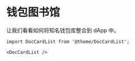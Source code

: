 # 钱包图书馆

让我们看看如何将知名钱包库整合到 dApp 中。

```mdx-code-block
import DocCardList from '@theme/DocCardList';

<DocCardList />
```